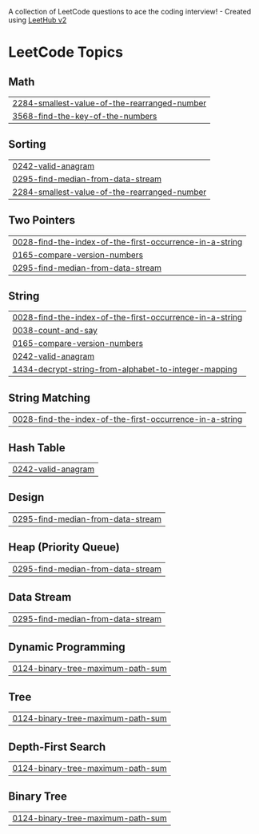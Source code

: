 A collection of LeetCode questions to ace the coding interview! - Created using [LeetHub v2](https://github.com/arunbhardwaj/LeetHub-2.0)
<!---LeetCode Topics Start-->
# LeetCode Topics
## Math
|  |
| ------- |
| [2284-smallest-value-of-the-rearranged-number](https://github.com/prabhat822/LeetCode/tree/master/2284-smallest-value-of-the-rearranged-number) |
| [3568-find-the-key-of-the-numbers](https://github.com/prabhat822/LeetCode/tree/master/3568-find-the-key-of-the-numbers) |
## Sorting
|  |
| ------- |
| [0242-valid-anagram](https://github.com/prabhat822/LeetCode/tree/master/0242-valid-anagram) |
| [0295-find-median-from-data-stream](https://github.com/prabhat822/LeetCode/tree/master/0295-find-median-from-data-stream) |
| [2284-smallest-value-of-the-rearranged-number](https://github.com/prabhat822/LeetCode/tree/master/2284-smallest-value-of-the-rearranged-number) |
## Two Pointers
|  |
| ------- |
| [0028-find-the-index-of-the-first-occurrence-in-a-string](https://github.com/prabhat822/LeetCode/tree/master/0028-find-the-index-of-the-first-occurrence-in-a-string) |
| [0165-compare-version-numbers](https://github.com/prabhat822/LeetCode/tree/master/0165-compare-version-numbers) |
| [0295-find-median-from-data-stream](https://github.com/prabhat822/LeetCode/tree/master/0295-find-median-from-data-stream) |
## String
|  |
| ------- |
| [0028-find-the-index-of-the-first-occurrence-in-a-string](https://github.com/prabhat822/LeetCode/tree/master/0028-find-the-index-of-the-first-occurrence-in-a-string) |
| [0038-count-and-say](https://github.com/prabhat822/LeetCode/tree/master/0038-count-and-say) |
| [0165-compare-version-numbers](https://github.com/prabhat822/LeetCode/tree/master/0165-compare-version-numbers) |
| [0242-valid-anagram](https://github.com/prabhat822/LeetCode/tree/master/0242-valid-anagram) |
| [1434-decrypt-string-from-alphabet-to-integer-mapping](https://github.com/prabhat822/LeetCode/tree/master/1434-decrypt-string-from-alphabet-to-integer-mapping) |
## String Matching
|  |
| ------- |
| [0028-find-the-index-of-the-first-occurrence-in-a-string](https://github.com/prabhat822/LeetCode/tree/master/0028-find-the-index-of-the-first-occurrence-in-a-string) |
## Hash Table
|  |
| ------- |
| [0242-valid-anagram](https://github.com/prabhat822/LeetCode/tree/master/0242-valid-anagram) |
## Design
|  |
| ------- |
| [0295-find-median-from-data-stream](https://github.com/prabhat822/LeetCode/tree/master/0295-find-median-from-data-stream) |
## Heap (Priority Queue)
|  |
| ------- |
| [0295-find-median-from-data-stream](https://github.com/prabhat822/LeetCode/tree/master/0295-find-median-from-data-stream) |
## Data Stream
|  |
| ------- |
| [0295-find-median-from-data-stream](https://github.com/prabhat822/LeetCode/tree/master/0295-find-median-from-data-stream) |
## Dynamic Programming
|  |
| ------- |
| [0124-binary-tree-maximum-path-sum](https://github.com/prabhat822/LeetCode/tree/master/0124-binary-tree-maximum-path-sum) |
## Tree
|  |
| ------- |
| [0124-binary-tree-maximum-path-sum](https://github.com/prabhat822/LeetCode/tree/master/0124-binary-tree-maximum-path-sum) |
## Depth-First Search
|  |
| ------- |
| [0124-binary-tree-maximum-path-sum](https://github.com/prabhat822/LeetCode/tree/master/0124-binary-tree-maximum-path-sum) |
## Binary Tree
|  |
| ------- |
| [0124-binary-tree-maximum-path-sum](https://github.com/prabhat822/LeetCode/tree/master/0124-binary-tree-maximum-path-sum) |
<!---LeetCode Topics End-->